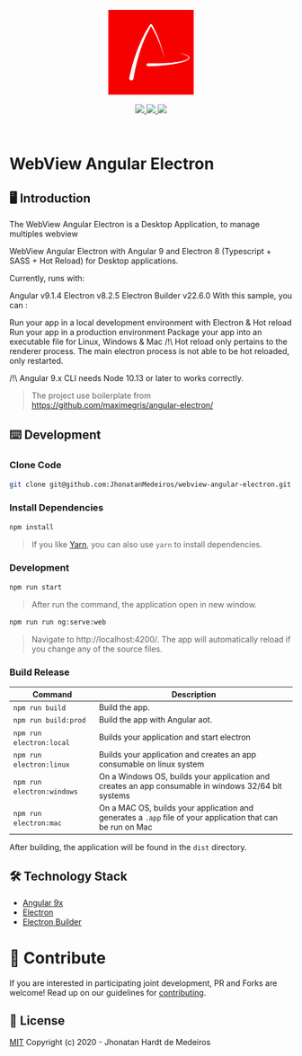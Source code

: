 <p align="center">
  <img width="30%" src="./resources/icon.png" alt="WebView Angular Electron"/>
</p>

<p align="center">
  <a aria-label="Maintained" href="https://img.shields.io/badge/maintained-yes-brightgreen">
    <img src="https://img.shields.io/badge/maintained-yes-brightgreen"></img>
  </a>
  <a aria-label="Make a pull request" href="http://makeapullrequest.com">
    <img src="https://img.shields.io/badge/PRs-welcome-brightgreen.svg?style=flat"></img>
  </a>
  <a aria-label="License" href="https://github.com/JhonatanMedeiros/webview-angular-electron/blob/master/LICENSE">
    <img src="http://img.shields.io/badge/Licence-MIT-brightgreen.svg"></img>
  </a>
</p>
<br>

# WebView Angular Electron

## 🖥 Introduction

The WebView Angular Electron is a Desktop Application, to manage multiples webview  

WebView Angular Electron with Angular 9 and Electron 8 (Typescript + SASS + Hot Reload) for Desktop applications.

Currently, runs with:

Angular v9.1.4
Electron v8.2.5
Electron Builder v22.6.0
With this sample, you can :

Run your app in a local development environment with Electron & Hot reload
Run your app in a production environment
Package your app into an executable file for Linux, Windows & Mac
/!\ Hot reload only pertains to the renderer process. The main electron process is not able to be hot reloaded, only restarted.

/!\ Angular 9.x CLI needs Node 10.13 or later to works correctly.

> The project use boilerplate from https://github.com/maximegris/angular-electron/

## ⌨️ Development

### Clone Code

```bash
git clone git@github.com:JhonatanMedeiros/webview-angular-electron.git
```

### Install Dependencies

```bash
npm install
```
> If you like [Yarn](https://yarnpkg.com/), you can also use `yarn` to install dependencies.


### Development

```bash
npm run start
```
> After run the command, the application open in new window.

```bash
npm run run ng:serve:web
```
> Navigate to http://localhost:4200/. The app will automatically reload if you change any of the source files.

### Build Release

|Command|Description|
|--|--|
|`npm run build`| Build the app. |
|`npm run build:prod`| Build the app with Angular aot. |
|`npm run electron:local`| Builds your application and start electron
|`npm run electron:linux`| Builds your application and creates an app consumable on linux system |
|`npm run electron:windows`| On a Windows OS, builds your application and creates an app consumable in windows 32/64 bit systems |
|`npm run electron:mac`|  On a MAC OS, builds your application and generates a `.app` file of your application that can be run on Mac |

After building, the application will be found in the `dist` directory.

## 🛠 Technology Stack

- [Angular 9x](https://angular.io/)
- [Electron](https://www.electronjs.org/)
- [Electron Builder](https://github.com/electron-userland/electron-builder)


# 🤝 Contribute

If you are interested in participating joint development, PR and Forks are welcome!
Read up on our guidelines for [contributing][contributing].

## 📜 License

[MIT][license] Copyright (c) 2020 - Jhonatan Hardt de Medeiros


[license-badge]: https://img.shields.io/badge/license-Apache2-blue.svg?style=style=flat-square
[license]: https://github.com/maximegris/angular-electron/blob/master/LICENSE.md
[prs-badge]: https://img.shields.io/badge/PRs-welcome-brightgreen.svg?style=flat
[prs]: http://makeapullrequest.com
[maintained-badge]: https://img.shields.io/badge/maintained-yes-brightgreen
[license]: https://github.com/JhonatanMedeiros/webview-angular-electron/blob/master/LICENSE
[contributing]: https://github.com/JhonatanMedeiros/webview-angular-electron/blob/master/CONTRIBUTING.md
